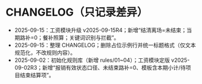 # CHANGELOG（只记录差异）
- 2025-09-15：工资模块升级 v2025-09-15R4；新增“结清离场=未结束；当期路补=0；餐补照算；关键词识别与拦截”。
- 2025-09-15：整理 CHANGELOG；删除占位示例行并统一标题格式（仅文本规范化，不改规则内容）。
- 2025-09-02：初始化规则库（新增 rules/01~04）；工资模块定版 v2025-09-02R3；新增“报销有效状态口径、未结束路补=0、模板含本期小计/待项目结束结算项”。
